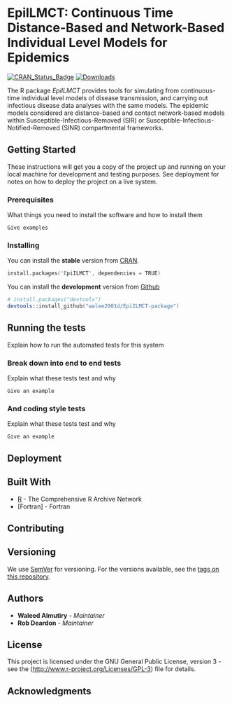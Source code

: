 # EpiILMCT: Continuous Time Distance-Based and Network-Based Individual Level Models for Epidemics
[![CRAN_Status_Badge](https://www.r-pkg.org/badges/version/EpiILMCT)](https://cran.r-project.org/package=EpiILMCT)
[![Downloads](https://cranlogs.r-pkg.org/badges/EpiILMCT)](https://cran.r-project.org/package=EpiILMCT)

The R package *EpiILMCT* provides tools for simulating from continuous-time individual level models of disease transmission, and carrying out infectious disease data analyses with the same models. The epidemic models considered are distance-based and contact network-based models within Susceptible-Infectious-Removed (SIR) or Susceptible-Infectious-Notified-Removed (SINR) compartmental frameworks.

## Getting Started

These instructions will get you a copy of the project up and running on your local machine for development and testing purposes. See deployment for notes on how to deploy the project on a live system.

### Prerequisites

What things you need to install the software and how to install them

```
Give examples
```

### Installing
You can install the **stable** version from
[CRAN](https://cran.r-project.org/package=EpiILMCT).

```s
install.packages('EpiILMCT', dependencies = TRUE)
```

You can install the **development** version from
[Github](https://github.com/walee2001d/EpiILMCT-package)

```s
# install.packages("devtools")
devtools::install_github("walee2001d/EpiILMCT-package")
```

## Running the tests

Explain how to run the automated tests for this system

### Break down into end to end tests

Explain what these tests test and why

```
Give an example
```

### And coding style tests

Explain what these tests test and why

```
Give an example
```

## Deployment


## Built With

* [R](https://cran.r-project.org) - The Comprehensive R Archive Network
* [Fortran] - Fortran

## Contributing


## Versioning

We use [SemVer](http://semver.org/) for versioning. For the versions available, see the [tags on this repository](https://github.com/your/project/tags). 

## Authors

* **Waleed Almutiry** - *Maintainer*
* **Rob Deardon** - *Maintainer*

## License

This project is licensed under the GNU General Public License,  version 3 - see the (http://www.r-project.org/Licenses/GPL-3) file for details.

## Acknowledgments
